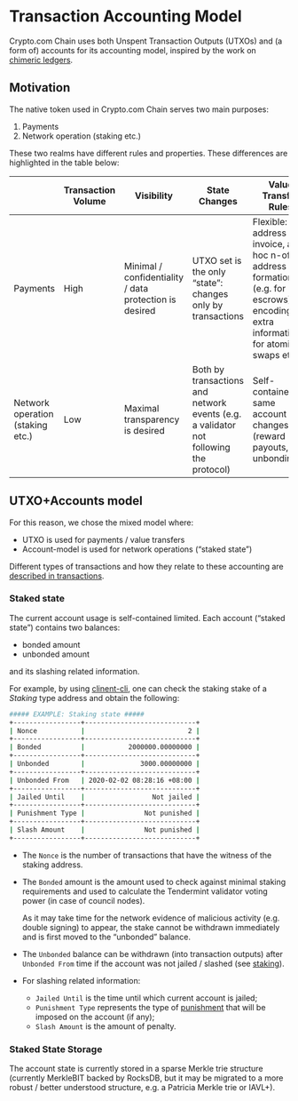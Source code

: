 # Transaction Accounting Model

Crypto.com Chain uses both Unspent Transaction Outputs (UTXOs) and (a form of) accounts for its accounting model, inspired by the work on [chimeric ledgers](https://eprint.iacr.org/2018/262.pdf).

## Motivation

The native token used in Crypto.com Chain serves two main purposes:

1. Payments
2. Network operation (staking etc.)

These two realms have different rules and properties. These differences are highlighted in the table below:

|                                  | Transaction Volume | Visibility                                             | State Changes                                                                         | Value Transfer Rules                                                                                                                     |
| -------------------------------- | ------------------ | ------------------------------------------------------ | ------------------------------------------------------------------------------------- | ---------------------------------------------------------------------------------------------------------------------------------------- |
| Payments                         | High               | Minimal / confidentiality / data protection is desired | UTXO set is the only “state”: changes only by transactions                            | Flexible: new address per invoice, ad-hoc n-of-m address formations (e.g. for escrows); encoding extra information for atomic swaps etc. |
| Network operation (staking etc.) | Low                | Maximal transparency is desired                        | Both by transactions and network events (e.g. a validator not following the protocol) | Self-contained: same account changes (reward payouts, unbonding…)                                                                        |

## UTXO+Accounts model

For this reason, we chose the mixed model where:

- UTXO is used for payments / value transfers
- Account-model is used for network operations (“staked state”)

Different types of transactions and how they relate to these accounting are [described in transactions](./transaction).

### Staked state

The current account usage is self-contained limited. Each account (“staked state”) contains two balances:

- bonded amount
- unbonded amount

and its slashing related information.

For example, by using [clinent-cli](../wallets/client-cli.md#staking-operations), one can check the staking stake of a _Staking_ type address and obtain the following:

```bash
##### EXAMPLE: Staking state #####
+-----------------+----------------------------+
| Nonce           |                          2 |
+-----------------+----------------------------+
| Bonded          |           2000000.00000000 |
+-----------------+----------------------------+
| Unbonded        |              3000.00000000 |
+-----------------+----------------------------+
| Unbonded From   | 2020-02-02 08:28:16 +08:00 |
+-----------------+----------------------------+
| Jailed Until    |                 Not jailed |
+-----------------+----------------------------+
| Punishment Type |               Not punished |
+-----------------+----------------------------+
| Slash Amount    |               Not punished |
+-----------------+----------------------------+
```

- The `Nonce` is the number of transactions that have the witness of the staking address.

- The `Bonded` amount is the amount used to check against minimal staking requirements and used to calculate the Tendermint validator voting power (in case of council nodes).

  As it may take time for the network evidence of malicious activity (e.g. double signing) to appear, the stake cannot be withdrawn immediately and is first moved to the “unbonded” balance.

- The `Unbonded` balance can be withdrawn (into transaction outputs) after `Unbonded From` time if the account was not jailed / slashed (see [staking](./staking)).

- For slashing related information:
  - `Jailed Until` is the time until which current account is jailed;
  - `Punishment Type` represents the type of [punishment](./reward-and-punishments.md#validator-punishments) that will be imposed on the account (if any);
  - `Slash Amount` is the amount of penalty.

### Staked State Storage

The account state is currently stored in a sparse Merkle trie structure (currently MerkleBIT backed by RocksDB, but it may be migrated to a more robust / better understood structure, e.g. a Patricia Merkle trie or IAVL+).
